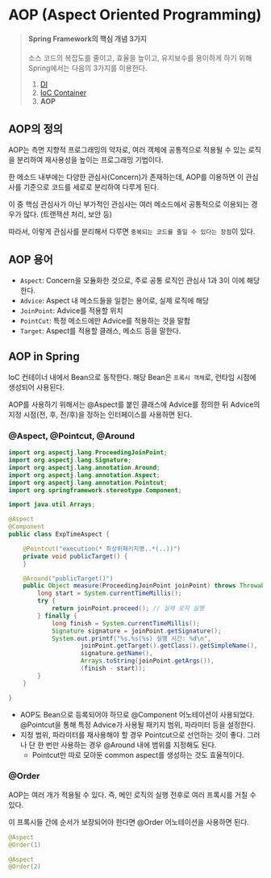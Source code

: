 # AOP (Aspect Oriented Programming)

> #### Spring Framework의 핵심 개념 3가지
>
> 소스 코드의 복잡도를 줄이고, 효율을 높이고, 유지보수를 용이하게 하기 위해 Spring에서는 다음의 3가지를 이용한다.
>
> 1. [DI](DI.md)
> 2. [IoC Container](IoC\_Container.md)
> 3. **AOP**

## AOP의 정의

AOP는 측면 지향적 프로그래밍의 약자로, 여러 객체에 공통적으로 적용될 수 있는 로직을 분리하여 재사용성을 높이는 프로그래밍 기법이다.

한 메소드 내부에는 다양한 관심사(Concern)가 존재하는데, AOP를 이용하면 이 관심사를 기준으로 코드를 세로로 분리하여 다루게 된다.

이 중 핵심 관심사가 아닌 부가적인 관심사는 여러 메소드에서 공통적으로 이용되는 경우가 많다. (트랜잭션 처리, 보안 등)

따라서, 이렇게 관심사를 분리해서 다루면 `중복되는 코드를 줄일 수 있다는 장점`이 있다.

## AOP 용어

* `Aspect`: Concern을 모듈화한 것으로, 주로 공통 로직인 관심사 1과 3이 이에 해당한다.
* `Advice`: Aspect 내 메소드들을 일컫는 용어로, 실제 로직에 해당
* `JoinPoint`: Advice를 적용할 위치
* `PointCut`: 특정 메소드에만 Advice를 적용하는 것을 말함
* `Target`: Aspect를 적용할 클래스, 메소드 등을 말한다.

## AOP in Spring

IoC 컨테이너 내에서 Bean으로 동작한다. 해당 Bean은 `프록시 객체`로, 런타임 시점에 생성되어 사용된다.

AOP를 사용하기 위해서는 @Aspect를 붙인 클래스에 Advice를 정의한 뒤 Advice의 지정 시점(전, 후, 전/후)을 정하는 인터페이스를 사용하면 된다.

### @Aspect, @Pointcut, @Around

```java
import org.aspectj.lang.ProceedingJoinPoint;
import org.aspectj.lang.Signature;
import org.aspectj.lang.annotation.Around;
import org.aspectj.lang.annotation.Aspect;
import org.aspectj.lang.annotation.Pointcut;
import org.springframework.stereotype.Component;

import java.util.Arrays;

@Aspect
@Component
public class ExpTimeAspect {

    @Pointcut("execution(* 최상위패키지명..*(..))")
    private void publicTarget() {
    }

    @Around("publicTarget()")
    public Object measure(ProceedingJoinPoint joinPoint) throws Throwable {
        long start = System.currentTimeMillis();
        try {
            return joinPoint.proceed(); // 실제 로직 실행
        } finally {
            long finish = System.currentTimeMillis();
            Signature signature = joinPoint.getSignature();
            System.out.printf("%s.%s(%s) 실행 시간: %d\n",
                    joinPoint.getTarget().getClass().getSimpleName(),
                    signature.getName(),
                    Arrays.toString(joinPoint.getArgs()),
                    (finish - start));
        }
    }

}
```

* AOP도 Bean으로 등록되어야 하므로 @Component 어노테이션이 사용되었다. @Pointcut을 통해 특정 Advice가 사용될 패키지 범위, 파라미터 등을 설정한다.
* 지정 범위, 파라미터를 재사용해야 할 경우 Pointcut으로 선언하는 것이 좋다. 그러나 단 한 번만 사용하는 경우 @Around 내에 범위를 지정해도 된다.
  * Pointcut만 따로 모아둔 common aspect를 생성하는 것도 효율적이다.

### @Order

AOP는 여러 개가 적용될 수 있다. 즉, 메인 로직의 실행 전후로 여러 프록시를 거칠 수 있다.

이 프록시들 간에 순서가 보장되어야 한다면 @Order 어노테이션을 사용하면 된다.

```java
@Aspect
@Order(1)

@Aspect
@Order(2)
```

